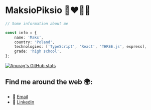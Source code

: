 # MaksioPiksio 👨‍❤️‍💋‍👨

```ts
// Some information about me

const info = {
    name: 'Maks',
    country: 'Poland',
    technologies: ['TypeScript', 'React', 'THREE.js', express],
    grade: 'high school',
};
```

[![Anurag's GitHub stats](https://github-readme-stats.vercel.app/api?username=MaksioPiksio&show_icons=true&theme=tokyonight)](https://github.com/anuraghazra/github-readme-stats)

## Find me around the web 🌍:

-   📧 [Email](mailto:koniczynszef@gmail.com)
-   🔗 [Linkedin](https://www.linkedin.com/in/piotr-ko%C5%84czyk-866142251/)
